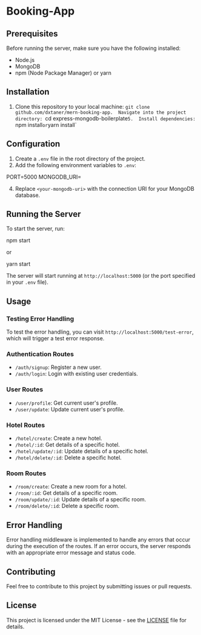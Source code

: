 Booking-App
===========================

Prerequisites
-------------

Before running the server, make sure you have the following installed:

*   Node.js
*   MongoDB
*   npm (Node Package Manager) or yarn

Installation
------------

1.  Clone this repository to your local machine:
`git clone github.com/dxtaner/mern-booking-app.  Navigate into the project directory:
`cd express-mongodb-boilerplate`5.  Install dependencies:
`npm install` or `yarn install`

Configuration
-------------

1.  Create a `.env` file in the root directory of the project.
2.  Add the following environment variables to `.env`:

PORT=5000
MONGODB\_URI=<your-mongodb-uri>

4.  Replace `<your-mongodb-uri>` with the connection URI for your MongoDB database.

Running the Server
------------------

To start the server, run:

npm start

or

yarn start

The server will start running at `http://localhost:5000` (or the port specified in your `.env` file).

Usage
-----

### Testing Error Handling

To test the error handling, you can visit `http://localhost:5000/test-error`, which will trigger a test error response.

### Authentication Routes

*   `/auth/signup`: Register a new user.
*   `/auth/login`: Login with existing user credentials.

### User Routes

*   `/user/profile`: Get current user's profile.
*   `/user/update`: Update current user's profile.

### Hotel Routes

*   `/hotel/create`: Create a new hotel.
*   `/hotel/:id`: Get details of a specific hotel.
*   `/hotel/update/:id`: Update details of a specific hotel.
*   `/hotel/delete/:id`: Delete a specific hotel.

### Room Routes

*   `/room/create`: Create a new room for a hotel.
*   `/room/:id`: Get details of a specific room.
*   `/room/update/:id`: Update details of a specific room.
*   `/room/delete/:id`: Delete a specific room.

Error Handling
--------------

Error handling middleware is implemented to handle any errors that occur during the execution of the routes. If an error occurs, the server responds with an appropriate error message and status code.

Contributing
------------

Feel free to contribute to this project by submitting issues or pull requests.

License
-------

This project is licensed under the MIT License - see the [LICENSE](LICENSE) file for details.

